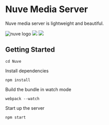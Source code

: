 # Nuve Media Server

Nuve media server is lightweight and beautiful.

![nuve logo](https://i.imgur.com/lzUYzuD.png)
![](https://i.imgur.com/VBayaE3.png)
![](https://i.imgur.com/ab7QIv3.png)

## Getting Started

`cd Nuve`

Install dependencies

`npm install`

Build the bundle in watch mode

`webpack --watch`

Start up the server

`npm start`
